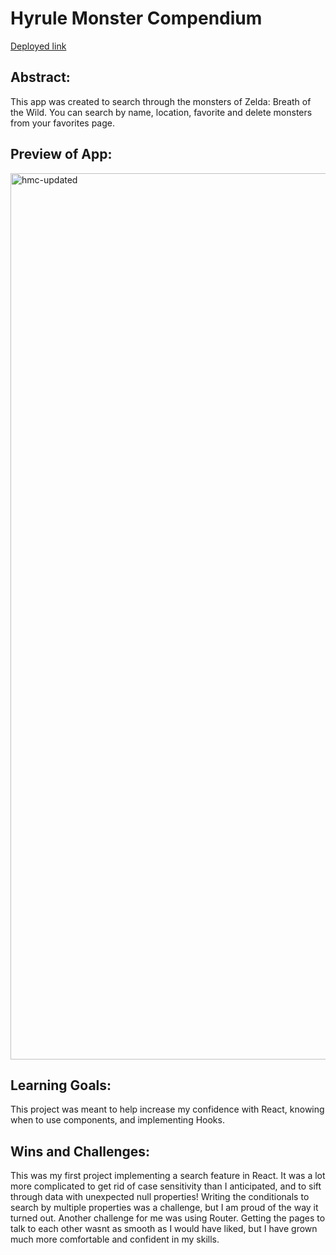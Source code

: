 # Hyrule Monster Compendium

[Deployed link](https://hyrule-monster-compendium-f04248pu5-bribourassa.vercel.app/)

## Abstract:

This app was created to search through the monsters of Zelda: Breath of the Wild. You can search by name, location, favorite and delete monsters from your favorites page.

## Preview of App:

<img width="1418" alt="hmc-updated" src="https://github.com/BriBourassa/Hyrule-Monster-Compendium/assets/111149043/d6d3d87a-3a14-4040-94e4-c3b96d18bbab">

## Learning Goals:

This project was meant to help increase my confidence with React, knowing when to use components, and implementing Hooks.

## Wins and Challenges:

This was my first project implementing a search feature in React. It was a lot more complicated to get rid of case sensitivity than I anticipated, and to sift through data with unexpected null properties! Writing the conditionals to search by multiple properties was a challenge, but I am proud of the way it turned out. Another challenge for me was using Router. Getting the pages to talk to each other wasnt as smooth as I would have liked, but I have grown much more comfortable and confident in my skills.
